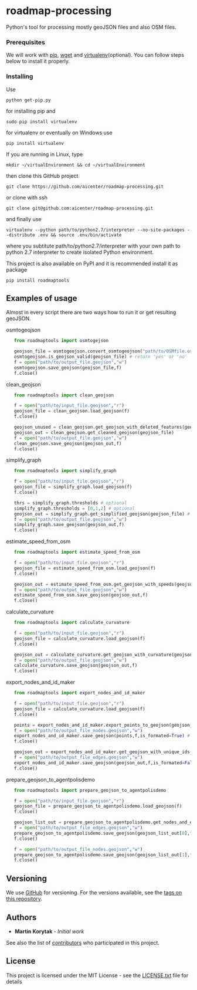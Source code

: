 # roadmap-processing

Python's tool for processing mostly geoJSON files and also OSM files. 

### Prerequisites

We will work with [pip](https://pypi.python.org/pypi/pip), [wget](https://www.gnu.org/software/wget/) and [virtualenv](https://virtualenv.pypa.io/en/stable/)(optional). You can follow steps below to install it properly.

### Installing

Use

```
python get-pip.py
```

for installing pip and

```
sudo pip install virtualenv
```

for virtualenv or eventually on Windows use


```
pip install virtualenv
```

If you are running in Linux, type


```
mkdir ~/virtualEnvironment && cd ~/virtualEnvironment
```

then clone this GitHub project

```
git clone https://github.com/aicenter/roadmap-processing.git
```
or clone with ssh
```
git clone git@github.com:aicenter/roadmap-processing.git
```

and finally use

```
virtualenv --python path/to/python2.7/interpreter --no-site-packages --distribute .env && source .env/bin/activate
```

where you subtitute path/to/python2.7/interpreter with your own path to python 2.7 interpreter to create isolated Python environment.

This project is also available on PyPI and it is recommended install it as package

```
pip install roadmaptools
```

## Examples of usage

Almost in every script there are two ways how to run it or get resulting geoJSON.

osmtogeojson

```python
   from roadmaptools import osmtogejson

   geojson_file = osmtogeojson.convert_osmtogeojson("path/to/OSMfile.osm")
   osmtogeojson.is_geojson_valid(geojson_file) # return 'yes' or 'no'
   f = open("path/to/output_file.geojson","w")
   osmtogeojson.save_geojson(geojson_file,f)
   f.close()
```

clean_geojson

```python
   from roadmaptools import clean_geojson

   f = open("path/to/input_file.geojson","r")
   geojson_file = clean_geojson.load_geojson(f)
   f.close()

   geojson_unused = clean_geojson.get_geojson_with_deleted_features(geojson_file) # Points and Polygons etc.
   geojson_out = clean_geojson.get_cleaned_geojson(geojson_file)
   f = open("path/to/output_file.geojson","w")
   clean_geojson.save_geojson(geojson_out,f)
   f.close()
```

simplify_graph

```python
   from roadmaptools import simplify_graph

   f = open("path/to/input_file.geojson","r")
   geojson_file = simplify_graph.load_geojson(f)
   f.close()

   thrs = simplify_graph.thresholds # optional
   simplify_graph.thresholds = [0,1,2] # optional
   geojson_out = simplify_graph.get_simplified_geojson(geojson_file) # (optional arguments) l_check - > set True to do not simplify roads with same number of lanes, c_check -> set True to do not simplify roads with different curvature
   f = open("path/to/output_file.geojson","w")
   simplify_graph.save_geojson(geojson_out,f)
   f.close()
```

estimate_speed_from_osm

```python
   from roadmaptools import estimate_speed_from_osm

   f = open("path/to/input_file.geojson","r")
   geojson_file = estimate_speed_from_osm.load_geojson(f)
   f.close()

   geojson_out = estimate_speed_from_osm.get_geojson_with_speeds(geojson_file)
   f = open("path/to/output_file.geojson","w")
   estimate_speed_from_osm.save_geojson(geojson_out,f)
   f.close()
```

calculate_curvature

```python
   from roadmaptools import calculate_curvature

   f = open("path/to/input_file.geojson","r")
   geojson_file = calculate_curvature.load_geojson(f)
   f.close()

   geojson_out = calculate_curvature.get_geojson_with_curvature(geojson_file)
   f = open("path/to/output_file.geojson","w")
   calculate_curvature.save_geojson(geojson_out,f)
   f.close()
```

export_nodes_and_id_maker

```python
   from roadmaptools import export_nodes_and_id_maker

   f = open("path/to/input_file.geojson","r")
   geojson_file = calculate_curvature.load_geojson(f)
   f.close()

   points = export_nodes_and_id_maker.export_points_to_geojson(geojson_file)
   f = open("path/to/output_file_nodes.geojson","w")
   export_nodes_and_id_maker.save_geojson(points,f,is_formated=True) # in this script it is possible to save geojson in read-friendly mode
   f.close()

   geojson_out = export_nodes_and_id_maker.get_geojson_with_unique_ids(geojson_file)
   f = open("path/to/output_file_edges.geojson","w")
   export_nodes_and_id_maker.save_geojson(geojson_out,f,is_formated=False) # False is default
   f.close()
```

prepare_geojson_to_agentpolisdemo

```python
   from roadmaptools import prepare_geojson_to_agentpolisdemo

   f = open("path/to/input_file.geojson","r")
   geojson_file = prepare_geojson_to_agentpolisdemo.load_geojson(f)
   f.close()

   geojson_list_out = prepare_geojson_to_agentpolisdemo.get_nodes_and_edges_for_agentpolisdemo(geojson_file) # return [edges, nodes]
   f = open("path/to/output_file_edges.geojson","w")
   prepare_geojson_to_agentpolisdemo.save_geojson(geojson_list_out[0],f)
   f.close()

   f = open("path/to/output_file_nodes.geojson","w")
   prepare_geojson_to_agentpolisdemo.save_geojson(geojson_list_out[1],f)
   f.close()
```

## Versioning

We use [GitHub](https://github.com) for versioning. For the versions available, see the [tags on this repository](https://github.com/aicenter/roadmap-processing/tags). 

## Authors

* **Martin Korytak** - *Initial work*

See also the list of [contributors](https://github.com/aicenter/roadmap-processing/graphs/contributors) who participated in this project.

## License

This project is licensed under the MIT License - see the [LICENSE.txt](LICENSE.txt) file for details

